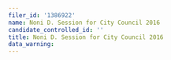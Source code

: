 ```yaml
---
filer_id: '1386922'
name: Noni D. Session for City Council 2016
candidate_controlled_id: ''
title: Noni D. Session for City Council 2016
data_warning: 
---
```


